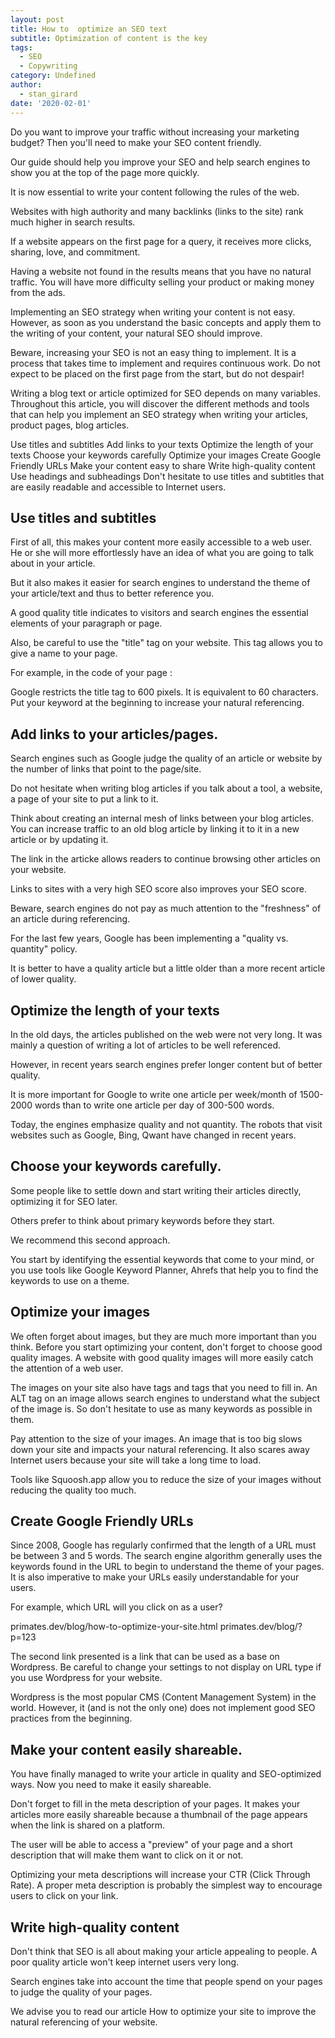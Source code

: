 ```yaml
---
layout: post
title: How to  optimize an SEO text
subtitle: Optimization of content is the key
tags:
  - SEO
  - Copywriting
category: Undefined
author:
  - stan_girard
date: '2020-02-01'
---
```

Do you want to improve your traffic without increasing your marketing budget? Then you'll need to make your SEO content friendly.

Our guide should help you improve your SEO and help search engines to show you at the top of the page more quickly.

It is now essential to write your content following the rules of the web.

Websites with high authority and many backlinks (links to the site)  rank much higher in search results.

If a website appears on the first page for a query, it receives more clicks, sharing, love, and commitment.

Having a website not found in the results means that you have no natural traffic. You will have more difficulty selling your product or making money from the ads.

Implementing an SEO strategy when writing your content is not easy. However, as soon as you understand the basic concepts and apply them to the writing of your content, your natural SEO should improve.

Beware, increasing your SEO is not an easy thing to implement. It is a process that takes time to implement and requires continuous work. Do not expect to be placed on the first page from the start, but do not despair!

Writing a blog text or article optimized for SEO depends on many variables. Throughout this article, you will discover the different methods and tools that can help you implement an SEO strategy when writing your articles, product pages, blog articles.
 
Use titles and subtitles
Add links to your texts
Optimize the length of your texts
Choose your keywords carefully
Optimize your images
Create Google Friendly URLs
Make your content easy to share
Write high-quality content
Use headings and subheadings
Don't hesitate to use titles and subtitles that are easily readable and accessible to Internet users.

## Use titles and subtitles

First of all, this makes your content more easily accessible to a web user. He or she will more effortlessly have an idea of what you are going to talk about in your article.

But it also makes it easier for search engines to understand the theme of your article/text and thus to better reference you.

A good quality title indicates to visitors and search engines the essential elements of your paragraph or page.

Also, be careful to use the "title" tag on your website.
This tag allows you to give a name to your page.

For example, in the code of your page :

<title>Blog | How to optimize a text for the SEO </title>

Google restricts the title tag to 600 pixels. It is equivalent to 60 characters.
Put your keyword at the beginning to increase your natural referencing.



## Add links to your articles/pages.

Search engines such as Google judge the quality of an article or website by the number of links that point to the page/site.

Do not hesitate when writing blog articles if you talk about a tool, a website, a page of your site to put a link to it.

Think about creating an internal mesh of links between your blog articles. You can increase traffic to an old blog article by linking it to it in a new article or by updating it.

The link in the articke allows readers to continue browsing other articles on your website.

Links to sites with a very high SEO score also improves your SEO score.

Beware, search engines do not pay as much attention to the "freshness" of an article during referencing.

For the last few years, Google has been implementing a "quality vs. quantity" policy.
 
It is better to have a quality article but a little older than a more recent article of lower quality.


## Optimize the length of your texts

In the old days, the articles published on the web were not very long. It was mainly a question of writing a lot of articles to be well referenced.

However, in recent years search engines prefer longer content but of better quality.
 
It is more important for Google to write one article per week/month of 1500-2000 words than to write one article per day of 300-500 words.

Today, the engines emphasize quality and not quantity. The robots that visit websites such as Google, Bing, Qwant have changed in recent years.


## Choose your keywords carefully.

Some people like to settle down and start writing their articles directly, optimizing it for SEO later.

Others prefer to think about primary keywords before they start. 

We recommend this second approach.

You start by identifying the essential keywords that come to your mind, or you use tools like Google Keyword Planner, Ahrefs that help you to find the keywords to use on a theme.

## Optimize your images

We often forget about images, but they are much more important than you think.
Before you start optimizing your content, don't forget to choose good quality images.
A website with good quality images will more easily catch the attention of a web user.

The images on your site also have tags and tags that you need to fill in. An ALT tag on an image allows search engines to understand what the subject of the image is.
So don't hesitate to use as many keywords as possible in them.

Pay attention to the size of your images. An image that is too big slows down your site and impacts your natural referencing. It also scares away Internet users because your site will take a long time to load.

Tools like Squoosh.app allow you to reduce the size of your images without reducing the quality too much.

## Create Google Friendly URLs

Since 2008, Google has regularly confirmed that the length of a URL must be between 3 and 5 words.
The search engine algorithm generally uses the keywords found in the URL to begin to understand the theme of your pages.
It is also imperative to make your URLs easily understandable for your users.
 
For example, which URL will you click on as a user?

primates.dev/blog/how-to-optimize-your-site.html
primates.dev/blog/?p=123

The second link presented is a link that can be used as a base on Wordpress. Be careful to change your settings to not display on URL type if you use Wordpress for your website.

Wordpress is the most popular CMS (Content Management System) in the world. However, it (and is not the only one) does not implement good SEO practices from the beginning.



## Make your content easily shareable.
You have finally managed to write your article in quality and SEO-optimized ways. Now you need to make it easily shareable.

Don't forget to fill in the meta description of your pages. It makes your articles more easily shareable because a thumbnail of the page appears when the link is shared on a platform.

The user will be able to access a "preview" of your page and a short description that will make them want to click on it or not.

Optimizing your meta descriptions will increase your CTR (Click Through Rate).
A proper meta description is probably the simplest way to encourage users to click on your link.

## Write high-quality content
Don't think that SEO is all about making your article appealing to people. A poor quality article won't keep internet users very long.

Search engines take into account the time that people spend on your pages to judge the quality of your pages.

We advise you to read our article How to optimize your site to improve the natural referencing of your website.

